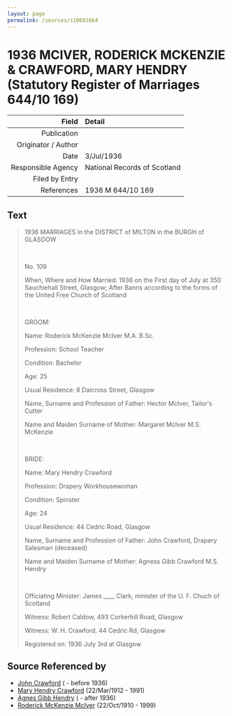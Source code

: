 ```yaml
---
layout: page
permalink: /sources/s10691664
---
```


# 1936 MCIVER, RODERICK MCKENZIE & CRAWFORD, MARY HENDRY (Statutory Register of Marriages 644/10 169)

Field | Detail
---:|:---
Publication | 
Originator / Author | 
Date | 3/Jul/1936
Responsible Agency | National Records of Scotland
Filed by Entry | 
References | 1936 M 644/10 169

## Text

> 1936 MARRIAGES in the DISTRICT of MILTON in the BURGH of GLASGOW
>
> <br/>
>
> No. 109
>
> When, Where and How Married: 1936 on the First day of July at 350 Sauchiehall Street, Glasgow; After Banns according to the forms of the United Free Church of Scotland
>
> <br/>
>
> GROOM:
>
> Name: Roderick McKenzie McIver M.A. B.Sc.
>
> Profession: School Teacher
>
> Condition: Bachelor
>
> Age: 25
>
> Usual Residence: 8 Dalcross Street, Glasgow
>
> Name, Surname and Profession of Father: Hector McIver, Tailor's Cutter
>
> Name and Maiden Surname of Mother: Margaret McIver M.S. McKenzie
>
> <br/>
>
> BRIDE:
>
> Name: Mary Hendry Crawford
>
> Profession: Drapery Workhousewoman
>
> Condition: Spinster
>
> Age: 24
>
> Usual Residence: 44 Cedric Road, Glasgow
>
> Name, Surname and Profession of Father: John Crawford, Drapery Salesman (deceased)
>
> Name and Maiden Surname of Mother: Agness Gibb Crawford M.S. Hendry
>
> <br/>
>
> Officiating Minister: James ____ Clark, minister of the U. F. Chuch of Scotland
>
> Witness: Robert Caldow, 493 Corkerhill Road, Glasgow
>
> Witness: W. H. Crawford, 44 Cedric Rd, Glasgow
>
> Registered on: 1936 July 3rd at Glasgow
>

## Source Referenced by

* [John Crawford](../people/@33792128@-john-crawford-b-d1936.md) ( - before 1936)
* [Mary Hendry Crawford](../people/@465270@-mary-hendry-crawford-b1912-3-22-d1991.md) (22/Mar/1912 - 1991)
* [Agnes Gibb Hendry](../people/@79368912@-agnes-gibb-hendry-b-d1936.md) ( - after 1936)
* [Roderick McKenzie McIver](../people/@90830540@-roderick-mckenzie-mciver-b1910-10-22-d1999.md) (22/Oct/1910 - 1999)
